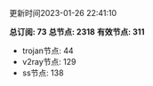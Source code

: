 更新时间2023-01-26 22:41:10

**总订阅: 73**
**总节点: 2318**
**有效节点: 311**
- trojan节点: 44
- v2ray节点: 129
- ss节点: 138
